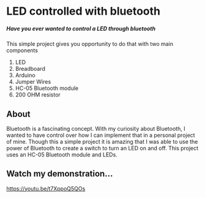 # LED controlled with bluetooth

##### Have you ever wanted to control a LED through bluetooth

This simple project gives you opportunity to do that with two main components 
  1. LED
  2. Breadboard
  3. Arduino
  4. Jumper Wires
  5. HC-05 Bluetooth module
  6. 200 OHM resistor

## About
Bluetooth is a fascinating concept. With my curiosity about Bluetooth, I wanted to have control over how I can implement that in a personal project of mine. Though this a simple project it is amazing that I was able to use the power of Bluetooth to create a switch to turn an LED on and off. This project uses an HC-05 Bluetooth module and LEDs.
 
## Watch my demonstration... 
 https://youtu.be/t7XppoQ5QOs
 

